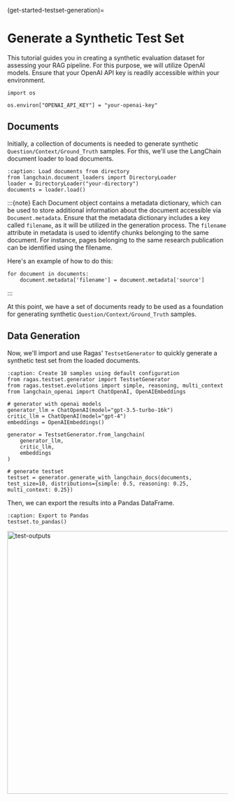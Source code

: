 (get-started-testset-generation)=
# Generate a Synthetic Test Set

This tutorial guides you in creating a synthetic evaluation dataset for assessing your RAG pipeline. For this purpose, we will utilize OpenAI models. Ensure that your OpenAI API key is readily accessible within your environment.

```{code-block} python
import os

os.environ["OPENAI_API_KEY"] = "your-openai-key"
```

## Documents

Initially, a collection of documents is needed to generate synthetic `Question/Context/Ground_Truth` samples. For this, we'll use the LangChain document loader to load documents.

```{code-block} python
:caption: Load documents from directory
from langchain.document_loaders import DirectoryLoader
loader = DirectoryLoader("your-directory")
documents = loader.load()
```

:::{note}
Each Document object contains a metadata dictionary, which can be used to store additional information about the document accessible via `Document.metadata`. Ensure that the metadata dictionary includes a key called `filename`, as it will be utilized in the generation process. The `filename` attribute in metadata is used to identify chunks belonging to the same document. For instance, pages belonging to the same research publication can be identified using the filename.

Here's an example of how to do this:

```{code-block} python
for document in documents:
    document.metadata['filename'] = document.metadata['source']
```
:::

At this point, we have a set of documents ready to be used as a foundation for generating synthetic `Question/Context/Ground_Truth` samples.

## Data Generation

Now, we'll import and use Ragas' `TestsetGenerator` to quickly generate a synthetic test set from the loaded documents.

```{code-block} python
:caption: Create 10 samples using default configuration
from ragas.testset.generator import TestsetGenerator
from ragas.testset.evolutions import simple, reasoning, multi_context
from langchain_openai import ChatOpenAI, OpenAIEmbeddings

# generator with openai models
generator_llm = ChatOpenAI(model="gpt-3.5-turbo-16k")
critic_llm = ChatOpenAI(model="gpt-4")
embeddings = OpenAIEmbeddings()

generator = TestsetGenerator.from_langchain(
    generator_llm,
    critic_llm,
    embeddings
)

# generate testset
testset = generator.generate_with_langchain_docs(documents, test_size=10, distributions={simple: 0.5, reasoning: 0.25, multi_context: 0.25})
```

Then, we can export the results into a Pandas DataFrame.

```{code-block} python
:caption: Export to Pandas
testset.to_pandas()
```
<p align="left">
<img src="../_static/imgs/testset_output.png" alt="test-outputs" width="800" height="600" />
</p>
